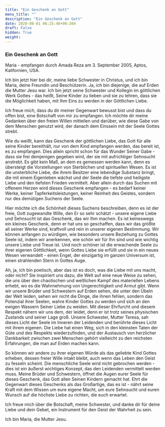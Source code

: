 ```yaml
---
title: "Ein Geschenk an Gott"
menu_title: ""
description: "Ein Geschenk an Gott"
date: 2020-08-01 06:25:48+00:304
draft: False
hidden: True
weight:
---
```

### Ein Geschenk an Gott

Maria - empfangen durch Amada Reza am 3. September 2005, Aptos, Kalifornien, USA.

Ich bin jetzt hier bei dir, meine liebe Schwester in Christus, und ich bin Maria, deine Freundin und Beschützerin. Ja, ich bin diejenige, die auf Erden die Mutter Jesu war. Ich bin jetzt seine Schwester und Kollegin im göttlichen Werk Gottes - das heißt, Seine Kinder zu lieben und sie zu lehren, dass sie die Möglichkeit haben, mit Ihm Eins zu werden in der Göttlichen Liebe.

Ich freue mich, dass du dir meiner Gegenwart bewusst bist und dass du offen bist, eine Botschaft von mir zu empfangen. Ich möchte dir meine Gedanken über den freien Willen mitteilen und darüber, wie diese Gabe von dem Menschen genutzt wird, der danach dem Einssein mit der Seele Gottes strebt.

Wie du weißt, kann das Geschenk der göttlichen Liebe, das Gott für alle seine Kinder bereithält, nur von dem Kind empfangen werden, das bereit ist, es zu empfangen. Dies allein spricht schon für das Wunder Seiner Gabe - dass sie frei demjenigen gegeben wird, der sie mit aufrichtiger Sehnsucht anstrebt. Es gibt kein Maß, an dem es gemessen werden kann, denn es übersteigt die Vorstellungen von Sterblichen und spirituellen Wesen. Es ist die unsterbliche Liebe, die ihrem Besitzer eine lebendige Substanz bringt, die mit einem Eigenleben wächst und der Seele die tiefste und heiligste Liebe und den tiefsten Frieden vermittelt. Aber allein durch das Suchen mit offenem Herzen wird dieses Geschenk empfangen - es bedarf keiner Werke, keiner Tapferkeitsleistungen, keiner Reinheit des Geistes, sondern nur des demütigen Suchens der Seele.

Hier möchte ich die Schönheit dieses Suchens beschreiben, denn es ist der freie, Gott zugewandte Wille, den Er so sehr schätzt - unsere eigene Liebe und Sehnsucht ist das Geschenk, das wir Ihm machen. Es ist keineswegs ein kleines Geschenk, denn er hat uns so geschaffen, dass wir das größte all seiner Werke sind, kraftvoll und rein in unserer eigenen Bestimmung. Wir können anfangen zu würdigen, wie besonders unsere Beziehung zu Gottes Seele ist, indem wir anerkennen, wie schön wir für Ihn sind und wie wichtig unsere Liebe und Treue ist. Und noch schöner ist die erwachende Seele zu ihrer eigenen Göttlichkeit, wenn Gottes Liebe sie erfüllt und sie in ein neues Wesen verwandelt - einen Engel, der einzigartig im ganzen Universum ist, einen strahlenden Stern in Gottes Auge.

Ah, ja, ich bin poetisch, aber das ist es doch, was die Liebe mit uns macht, oder nicht? Sie inspiriert uns dazu, die Welt auf eine neue Weise zu sehen, die uns über den chaotischen und weltlichen Kampf des materiellen Lebens erhebt, wo es die Wahrnehmung von Ungerechtigkeit und Armut gibt. Wenn wir unsere Brüder und Schwestern auf Erden sehen, die unter den Übeln der Welt leiden, sehen wir nicht die Dinge, die ihnen fehlen, sondern das Potenzial ihrer Seelen, wahre Kinder Gottes zu werden und sich an den ewigen Wassern Seiner Liebe zu weiden. Mit dieser Ehrfurcht und diesem Respekt nähern wir uns dem, der leidet, denn er ist trotz seines physischen Zustands und seiner Lage groß. Unsere Schwester, Mutter Teresa, sah dieses Licht der Seele im Inneren der Leidenden und berührte dieses Licht mit ihrem eigenen. Die Liebe hat einen Weg, sich in den kleinsten Taten der Güte und des Respekts wiederzufinden, und der Austausch von herzlicher Dankbarkeit zwischen zwei Menschen gehört vielleicht zu den reichsten Erfahrungen, die man auf Erden machen kann.

So können wir andere zu ihrer eigenen Würde als das geliebte Kind Gottes erheben, dessen freier Wille intakt bleibt, auch wenn das Leben den Geist zu fesseln scheint. Die menschliche Seele wird nicht gebrochen werden - dies ist ein äußerst wichtiges Konzept, das den Leidenden vermittelt werden muss. Meine Brüder und Schwestern, öffnet die Augen eurer Seele für dieses Geschenk, das Gott allen Seinen Kindern gemacht hat. Ehrt die Gegenwart dieses Geschenks als das Großartige, das es ist - nährt seine Kraft mit dem Wissen um eure eigene Macht, um eure Sehnsucht und euren Wunsch auf die höchste Liebe zu richten, die euch erwartet.

Ich freue mich über die Botschaft, meine Schwester, und danke dir für deine Liebe und dein Gebet, ein Instrument für den Geist der Wahrheit zu sein.

Ich bin Maria, die Mutter Jesu.

